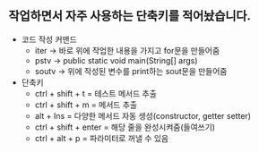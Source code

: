 ## 작업하면서 자주 사용하는 단축키를 적어놨습니다.
- 코드 작성 커맨드
  - iter -> 바로 위에 작업한 내용을 가지고 for문을 만들어줌
  - pstv -> public static void main(String[] args)   
  - soutv -> 위에 작성된 변수를 print하는 sout문을 만들어줌
- 단축키
  - ctrl + shift + t = 테스트 메서드 추출
  - ctrl + shift + m = 메서드 추출
  - alt + Ins = 다양한 메서드 자동 생성(constructor, getter setter)
  - ctrl + shift + enter = 해당 줄을 완성시켜줌(들여쓰기)
  - ctrl + alt + p = 파라미터로 꺼낼 수 있음